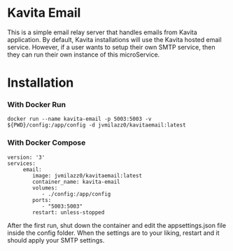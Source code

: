 # Kavita Email
This is a simple email relay server that handles emails from Kavita application. By default, Kavita installations 
will use the Kavita hosted email service. However, if a user wants to setup their own SMTP service, then they can run 
their own instance of this microService.

# Installation

### With Docker Run

`docker run --name kavita-email -p 5003:5003 -v ${PWD}/config:/app/config -d jvmilazz0/kavitaemail:latest`

### With Docker Compose

```
version: '3'
services:
     email:
        image: jvmilazz0/kavitaemail:latest
        container_name: kavita-email
        volumes:
           - ./config:/app/config
        ports:
           - "5003:5003"
        restart: unless-stopped
```

After the first run, shut down the container and edit the appsettings.json file inside the config folder. When the settings are to your liking, restart and it should apply your SMTP settings.
